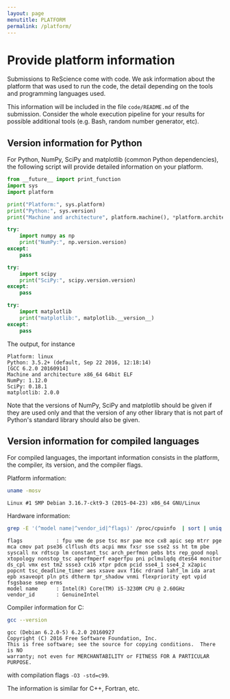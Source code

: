 ```yaml
---
layout: page
menutitle: PLATFORM 
permalink: /platform/
---
```


# Provide platform information

Submissions to ReScience come with code. We ask information about the platform that was used
to run the code, the detail depending on the tools and programming languages used.

This information will be included in the file `code/README.md` of the submission. Consider
the whole execution pipeline for your results for possible additional tools (e.g. Bash,
random number generator, etc).

## Version information for Python

For Python, NumPy, SciPy and matplotlib (common Python dependencies), the
following script will provide detailed information on your platform.
```py
from __future__ import print_function
import sys
import platform

print("Platform:", sys.platform)
print("Python:", sys.version)
print("Machine and architecture", platform.machine(), *platform.architecture())

try:
    import numpy as np
    print("NumPy:", np.version.version)
except:
    pass

try:
    import scipy
    print("SciPy:", scipy.version.version)
except:
    pass

try:
    import matplotlib
    print("matplotlib:", matplotlib.__version__)
except:
    pass
```

The output, for instance

```
Platform: linux
Python: 3.5.2+ (default, Sep 22 2016, 12:18:14) 
[GCC 6.2.0 20160914]
Machine and architecture x86_64 64bit ELF
NumPy: 1.12.0
SciPy: 0.18.1
matplotlib: 2.0.0
```

Note that the versions of NumPy, SciPy and matplotlib should be given if they are used only
and that the version of any other library that is not part of Python's standard library
should also be given.

## Version information for compiled languages

For compiled languages, the important information consists in the platform, the
compiler, its version, and the compiler flags.

Platform information:
```sh
uname -mosv
```

```
Linux #1 SMP Debian 3.16.7-ckt9-3 (2015-04-23) x86_64 GNU/Linux
```

Hardware information:
```sh
grep -E '(^model name|^vendor_id|^flags)' /proc/cpuinfo  | sort | uniq
```

```
flags           : fpu vme de pse tsc msr pae mce cx8 apic sep mtrr pge mca cmov pat pse36 clflush dts acpi mmx fxsr sse sse2 ss ht tm pbe syscall nx rdtscp lm constant_tsc arch_perfmon pebs bts rep_good nopl xtopology nonstop_tsc aperfmperf eagerfpu pni pclmulqdq dtes64 monitor ds_cpl vmx est tm2 ssse3 cx16 xtpr pdcm pcid sse4_1 sse4_2 x2apic popcnt tsc_deadline_timer aes xsave avx f16c rdrand lahf_lm ida arat epb xsaveopt pln pts dtherm tpr_shadow vnmi flexpriority ept vpid fsgsbase smep erms
model name      : Intel(R) Core(TM) i5-3230M CPU @ 2.60GHz
vendor_id       : GenuineIntel
```

Compiler information for C:
```sh
gcc --version
```

```
gcc (Debian 6.2.0-5) 6.2.0 20160927
Copyright (C) 2016 Free Software Foundation, Inc.
This is free software; see the source for copying conditions.  There is NO
warranty; not even for MERCHANTABILITY or FITNESS FOR A PARTICULAR PURPOSE.
```

with compilation flags ```-O3 -std=c99```.

The information is similar for C++, Fortran, etc.
